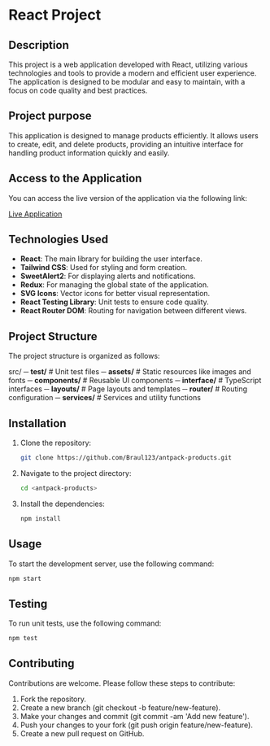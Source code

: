 
# React Project

## Description

This project is a web application developed with React, utilizing various technologies and tools to provide a modern and efficient user experience. The application is designed to be modular and easy to maintain, with a focus on code quality and best practices.

## Project purpose

This application is designed to manage products efficiently. It allows users to create, edit, and delete products, providing an intuitive interface for handling product information quickly and easily.

## Access to the Application

You can access the live version of the application via the following link:

[Live Application](https://antpack-products-4r104kth3-braul123s-projects.vercel.app/)

## Technologies Used

- **React**: The main library for building the user interface.
- **Tailwind CSS**: Used for styling and form creation.
- **SweetAlert2**: For displaying alerts and notifications.
- **Redux**: For managing the global state of the application.
- **SVG Icons**: Vector icons for better visual representation.
- **React Testing Library**: Unit tests to ensure code quality.
- **React Router DOM**: Routing for navigation between different views.

## Project Structure

The project structure is organized as follows:

src/
─ **__test__/**           # Unit test files
─ **assets/**             # Static resources like images and fonts
─ **components/**         # Reusable UI components
─ **interface/**          # TypeScript interfaces
─ **layouts/**            # Page layouts and templates
─ **router/**             # Routing configuration
─ **services/**           # Services and utility functions

## Installation

1. Clone the repository:

    ```bash
    git clone https://github.com/Braul123/antpack-products.git
    ```

2. Navigate to the project directory:

    ```bash
    cd <antpack-products>
    ```

3. Install the dependencies:

    ```bash
    npm install
    ```

## Usage

To start the development server, use the following command:

```bash
npm start
```

## Testing

To run unit tests, use the following command:

```bash
npm test
```

## Contributing

Contributions are welcome. Please follow these steps to contribute:

1. Fork the repository.
2. Create a new branch (git checkout -b feature/new-feature).
3. Make your changes and commit (git commit -am 'Add new feature').
4. Push your changes to your fork (git push origin feature/new-feature).
5. Create a new pull request on GitHub.